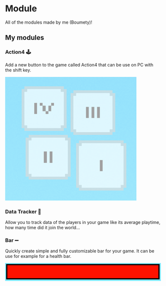 # Module

All of the modules made by me (Boumety)!

## My modules

### Action4 🕹

Add a new button to the game called Action4 that can be use on PC with the shift key.

![Action4.png](https://raw.githubusercontent.com/Boumety/module/main/action4/img/Action4.png)

### Data Tracker 👾

Allow you to track data of the players in your game like its average playtime, how many time did it join the world...

### Bar ➖

Quickly create simple and fully customizable bar for your game. It can be use for example for a health bar.

![Bar.png](https://raw.githubusercontent.com/Boumety/module/main/bar/img/Bar.png)
